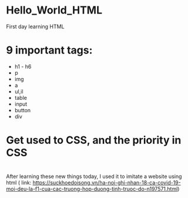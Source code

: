 # Hello_World_HTML
First day learning HTML
# 9 important tags:
 - h1 - h6
 - p
 - img
 - a
 - ul,il
 - table
 - input
 - button
 - div
# Get used to CSS, and the priority in CSS
#
After learning these new things today, I used it to imitate a website using html ( link: https://suckhoedoisong.vn/ha-noi-ghi-nhan-18-ca-covid-19-moi-deu-la-f1-cua-cac-truong-hop-duong-tinh-truoc-do-n197571.html)
